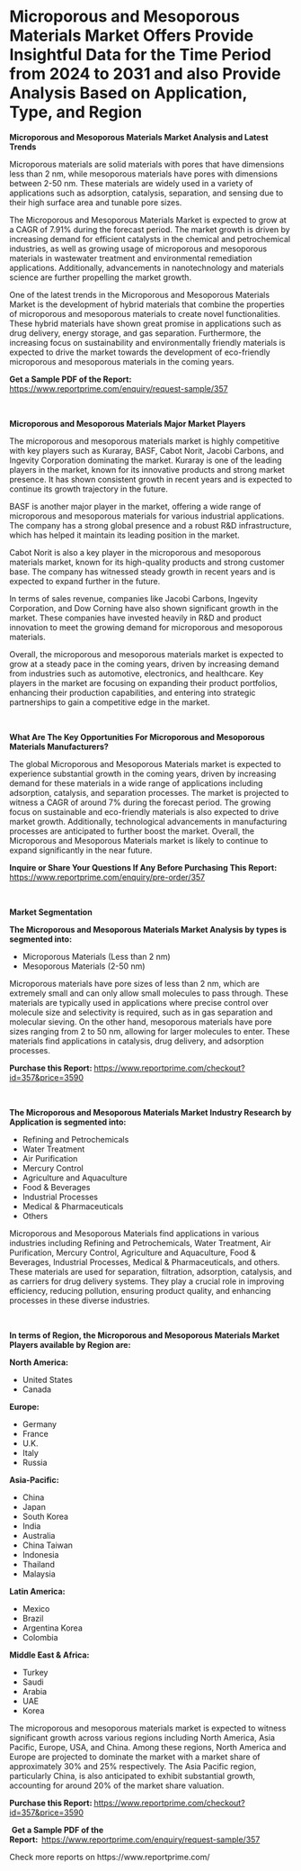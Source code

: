 <p><h1>Microporous and Mesoporous Materials Market Offers Provide Insightful Data for the Time Period from 2024 to 2031 and also Provide Analysis Based on Application, Type, and Region</h1></p><p><strong>Microporous and Mesoporous Materials Market Analysis and Latest Trends</strong></p>
<p><p>Microporous materials are solid materials with pores that have dimensions less than 2 nm, while mesoporous materials have pores with dimensions between 2-50 nm. These materials are widely used in a variety of applications such as adsorption, catalysis, separation, and sensing due to their high surface area and tunable pore sizes.</p><p>The Microporous and Mesoporous Materials Market is expected to grow at a CAGR of 7.91% during the forecast period. The market growth is driven by increasing demand for efficient catalysts in the chemical and petrochemical industries, as well as growing usage of microporous and mesoporous materials in wastewater treatment and environmental remediation applications. Additionally, advancements in nanotechnology and materials science are further propelling the market growth.</p><p>One of the latest trends in the Microporous and Mesoporous Materials Market is the development of hybrid materials that combine the properties of microporous and mesoporous materials to create novel functionalities. These hybrid materials have shown great promise in applications such as drug delivery, energy storage, and gas separation. Furthermore, the increasing focus on sustainability and environmentally friendly materials is expected to drive the market towards the development of eco-friendly microporous and mesoporous materials in the coming years.</p></p>
<p><strong>Get a Sample PDF of the Report:&nbsp;</strong> <a href="https://www.reportprime.com/enquiry/request-sample/357">https://www.reportprime.com/enquiry/request-sample/357</a></p>
<p>&nbsp;</p>
<p><strong>Microporous and Mesoporous Materials Major Market Players</strong></p>
<p><p>The microporous and mesoporous materials market is highly competitive with key players such as Kuraray, BASF, Cabot Norit, Jacobi Carbons, and Ingevity Corporation dominating the market. Kuraray is one of the leading players in the market, known for its innovative products and strong market presence. It has shown consistent growth in recent years and is expected to continue its growth trajectory in the future.</p><p>BASF is another major player in the market, offering a wide range of microporous and mesoporous materials for various industrial applications. The company has a strong global presence and a robust R&D infrastructure, which has helped it maintain its leading position in the market.</p><p>Cabot Norit is also a key player in the microporous and mesoporous materials market, known for its high-quality products and strong customer base. The company has witnessed steady growth in recent years and is expected to expand further in the future.</p><p>In terms of sales revenue, companies like Jacobi Carbons, Ingevity Corporation, and Dow Corning have also shown significant growth in the market. These companies have invested heavily in R&D and product innovation to meet the growing demand for microporous and mesoporous materials.</p><p>Overall, the microporous and mesoporous materials market is expected to grow at a steady pace in the coming years, driven by increasing demand from industries such as automotive, electronics, and healthcare. Key players in the market are focusing on expanding their product portfolios, enhancing their production capabilities, and entering into strategic partnerships to gain a competitive edge in the market.</p></p>
<p>&nbsp;</p>
<p><strong>What Are The Key Opportunities For Microporous and Mesoporous Materials Manufacturers?</strong></p>
<p><p>The global Microporous and Mesoporous Materials market is expected to experience substantial growth in the coming years, driven by increasing demand for these materials in a wide range of applications including adsorption, catalysis, and separation processes. The market is projected to witness a CAGR of around 7% during the forecast period. The growing focus on sustainable and eco-friendly materials is also expected to drive market growth. Additionally, technological advancements in manufacturing processes are anticipated to further boost the market. Overall, the Microporous and Mesoporous Materials market is likely to continue to expand significantly in the near future.</p></p>
<p><strong>Inquire or Share Your Questions If Any Before Purchasing This Report:</strong> <a href="https://www.reportprime.com/enquiry/pre-order/357">https://www.reportprime.com/enquiry/pre-order/357</a></p>
<p>&nbsp;</p>
<p><strong>Market Segmentation</strong></p>
<p><strong>The Microporous and Mesoporous Materials Market Analysis by types is segmented into:</strong></p>
<p><ul><li>Microporous Materials (Less than 2 nm)</li><li>Mesoporous Materials (2-50 nm)</li></ul></p>
<p><p>Microporous materials have pore sizes of less than 2 nm, which are extremely small and can only allow small molecules to pass through. These materials are typically used in applications where precise control over molecule size and selectivity is required, such as in gas separation and molecular sieving. On the other hand, mesoporous materials have pore sizes ranging from 2 to 50 nm, allowing for larger molecules to enter. These materials find applications in catalysis, drug delivery, and adsorption processes.</p></p>
<p><strong>Purchase this Report:&nbsp;</strong><a href="https://www.reportprime.com/checkout?id=357&price=3590">https://www.reportprime.com/checkout?id=357&price=3590</a></p>
<p>&nbsp;</p>
<p><strong>The Microporous and Mesoporous Materials Market Industry Research by Application is segmented into:</strong></p>
<p><ul><li>Refining and Petrochemicals</li><li>Water Treatment</li><li>Air Purification</li><li>Mercury Control</li><li>Agriculture and Aquaculture</li><li>Food & Beverages</li><li>Industrial Processes</li><li>Medical & Pharmaceuticals</li><li>Others</li></ul></p>
<p><p>Microporous and Mesoporous Materials find applications in various industries including Refining and Petrochemicals, Water Treatment, Air Purification, Mercury Control, Agriculture and Aquaculture, Food & Beverages, Industrial Processes, Medical & Pharmaceuticals, and others. These materials are used for separation, filtration, adsorption, catalysis, and as carriers for drug delivery systems. They play a crucial role in improving efficiency, reducing pollution, ensuring product quality, and enhancing processes in these diverse industries.</p></p>
<p>&nbsp;</p>
<p><strong>In terms of Region, the Microporous and Mesoporous Materials Market Players available by Region are:</strong></p>
<p>
    <p> <strong> North America: </strong>
        <ul>
            <li>United States</li>
            <li>Canada</li>
        </ul>
        </p> 
    <p> <strong> Europe: </strong>
        <ul>
            <li>Germany</li>
            <li>France</li>
            <li>U.K.</li>
            <li>Italy</li>
            <li>Russia</li>
        </ul>
        </p> 
    <p> <strong> Asia-Pacific: </strong>
        <ul>
            <li>China</li>
            <li>Japan</li>
            <li>South Korea</li>
            <li>India</li>
            <li>Australia</li>
            <li>China Taiwan</li>
            <li>Indonesia</li>
            <li>Thailand</li>
            <li>Malaysia</li>
        </ul>
        </p> 
    <p> <strong> Latin America: </strong>
        <ul>
            <li>Mexico</li>
            <li>Brazil</li>
            <li>Argentina Korea</li>
            <li>Colombia</li>
        </ul>
        </p> 
    <p> <strong> Middle East & Africa: </strong>
        <ul>
            <li>Turkey</li>
            <li>Saudi</li>
            <li>Arabia</li>
            <li>UAE</li>
            <li>Korea</li>
        </ul>
    </p>
    </p>
<p><p>The microporous and mesoporous materials market is expected to witness significant growth across various regions including North America, Asia Pacific, Europe, USA, and China. Among these regions, North America and Europe are projected to dominate the market with a market share of approximately 30% and 25% respectively. The Asia Pacific region, particularly China, is also anticipated to exhibit substantial growth, accounting for around 20% of the market share valuation.</p></p>
<p><strong>Purchase this Report: </strong><a href="https://www.reportprime.com/checkout?id=357&price=3590">https://www.reportprime.com/checkout?id=357&price=3590</a></p>
<p>&nbsp;<strong>Get a Sample PDF of the Report:&nbsp;&nbsp;</strong><a href="https://www.reportprime.com/enquiry/request-sample/357">https://www.reportprime.com/enquiry/request-sample/357</a></p>
<p><strong></strong></p>
<p>Check more reports on https://www.reportprime.com/</p>